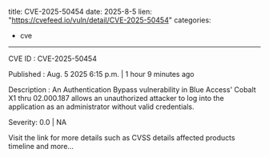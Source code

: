  
title: CVE-2025-50454
date: 2025-8-5
lien: "https://cvefeed.io/vuln/detail/CVE-2025-50454"
categories:
  - cve
---

CVE ID : CVE-2025-50454

Published :  Aug. 5
2025
6:15 p.m. | 1 hour
9 minutes ago

Description : An Authentication Bypass vulnerability in Blue Access' Cobalt X1 thru 02.000.187 allows an unauthorized attacker to log into the application as an administrator without valid credentials.

Severity: 0.0 | NA

Visit the link for more details
such as CVSS details
affected products
timeline
and more...
